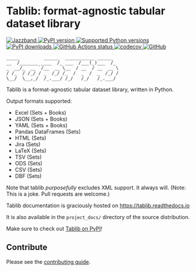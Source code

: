 # Tablib: format-agnostic tabular dataset library

[
![Jazzband](https://jazzband.co/static/img/badge.svg)
](https://jazzband.co/)
[
![PyPI version](https://img.shields.io/pypi/v/tablib.svg)
](https://pypi.org/project/tablib/)
[
![Supported Python versions](https://img.shields.io/pypi/pyversions/tablib.svg)
](https://pypi.org/project/tablib/)
[
![PyPI downloads](https://img.shields.io/pypi/dm/tablib.svg)
](https://pypistats.org/packages/tablib)
[
![GitHub Actions status](https://github.com/jazzband/tablib/workflows/Test/badge.svg)
](https://github.com/jazzband/tablib/actions)
[
![codecov](https://codecov.io/gh/jazzband/tablib/branch/master/graph/badge.svg)
](https://codecov.io/gh/jazzband/tablib)
[
![GitHub](https://img.shields.io/github/license/jazzband/tablib.svg)
](LICENSE)

    _____         ______  ___________ ______
    __  /_______ ____  /_ ___  /___(_)___  /_
    _  __/_  __ `/__  __ \__  / __  / __  __ \
    / /_  / /_/ / _  /_/ /_  /  _  /  _  /_/ /
    \__/  \__,_/  /_.___/ /_/   /_/   /_.___/


Tablib is a format-agnostic tabular dataset library, written in Python.

Output formats supported:

- Excel (Sets + Books)
- JSON (Sets + Books)
- YAML (Sets + Books)
- Pandas DataFrames (Sets)
- HTML (Sets)
- Jira (Sets)
- LaTeX (Sets)
- TSV (Sets)
- ODS (Sets)
- CSV (Sets)
- DBF (Sets)

Note that tablib *purposefully* excludes XML support. It always will. (Note: This is a
joke. Pull requests are welcome.)

Tablib documentation is graciously hosted on https://tablib.readthedocs.io

It is also available in the ``project_docs/`` directory of the source distribution.

Make sure to check out [Tablib on PyPI](https://pypi.org/project/tablib/)!

## Contribute

Please see the [contributing guide](https://github.com/jazzband/tablib/blob/master/.github/CONTRIBUTING.md).